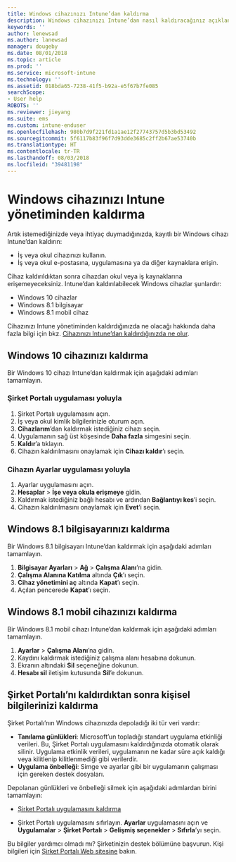 ```yaml
---
title: Windows cihazınızı Intune’dan kaldırma
description: Windows cihazınızı Intune’dan nasıl kaldıracağınız açıklanır
keywords: ''
author: lenewsad
ms.author: lanewsad
manager: dougeby
ms.date: 08/01/2018
ms.topic: article
ms.prod: ''
ms.service: microsoft-intune
ms.technology: ''
ms.assetid: 018bda65-7238-41f5-b92a-e5f67b7fe085
searchScope:
- User help
ROBOTS: ''
ms.reviewer: jieyang
ms.suite: ems
ms.custom: intune-enduser
ms.openlocfilehash: 980b7d9f221fd1a1ae12f27743757d5b3bd53492
ms.sourcegitcommit: 5f6117b83f96f7d93dde3685c2ff2b67ae53740b
ms.translationtype: HT
ms.contentlocale: tr-TR
ms.lasthandoff: 08/03/2018
ms.locfileid: "39481198"
---
```

# <a name="remove-your-windows-device-from-intune-management"></a>Windows cihazınızı Intune yönetiminden kaldırma

Artık istemediğinizde veya ihtiyaç duymadığınızda, kayıtlı bir Windows cihazı Intune’dan kaldırın:  
* İş veya okul cihazınızı kullanın. 
* İş veya okul e-postasına, uygulamasına ya da diğer kaynaklara erişin.

Cihaz kaldırıldıktan sonra cihazdan okul veya iş kaynaklarına erişemeyeceksiniz. Intune’dan kaldırılabilecek Windows cihazlar şunlardır:  
* Windows 10 cihazlar 
* Windows 8.1 bilgisayar
* Windows 8.1 mobil cihaz
 
Cihazınızı Intune yönetiminden kaldırdığınızda ne olacağı hakkında daha fazla bilgi için bkz. [Cihazınızı Intune’dan kaldırdığınızda ne olur](what-happens-if-you-unenroll-your-device-from-intune-windows.md).

## <a name="remove-your-windows-10-device"></a>Windows 10 cihazınızı kaldırma
Bir Windows 10 cihazı Intune’dan kaldırmak için aşağıdaki adımları tamamlayın.

### <a name="via-the-company-portal-app"></a>Şirket Portalı uygulaması yoluyla

1. Şirket Portalı uygulamasını açın.
2. İş veya okul kimlik bilgilerinizle oturum açın.
3. **Cihazlarım**’dan kaldırmak istediğiniz cihazı seçin.
4. Uygulamanın sağ üst köşesinde **Daha fazla** simgesini seçin.
5. **Kaldır**’a tıklayın. 
6. Cihazın kaldırılmasını onaylamak için **Cihazı kaldır**’ı seçin.

### <a name="via-device-settings-app"></a>Cihazın Ayarlar uygulaması yoluyla
1. Ayarlar uygulamasını açın. 
2. **Hesaplar** > **İşe veya okula erişmeye** gidin.
3. Kaldırmak istediğiniz bağlı hesabı ve ardından **Bağlantıyı kes**’i seçin.
4. Cihazın kaldırılmasını onaylamak için **Evet**’i seçin.

## <a name="remove-your-windows-81-computer"></a>Windows 8.1 bilgisayarınızı kaldırma
Bir Windows 8.1 bilgisayarı Intune’dan kaldırmak için aşağıdaki adımları tamamlayın.

1.  **Bilgisayar Ayarları** > **Ağ** > **Çalışma Alanı**’na gidin.
2.  **Çalışma Alanına Katılma** altında **Çık**’ı seçin.
3.  **Cihaz yönetimini aç** altında **Kapat**’ı seçin.
4.  Açılan pencerede **Kapat**’ı seçin.

## <a name="remove-your-windows-81-mobile-device"></a>Windows 8.1 mobil cihazınızı kaldırma
Bir Windows 8.1 mobil cihazı Intune’dan kaldırmak için aşağıdaki adımları tamamlayın.

1.  **Ayarlar** > **Çalışma Alanı**’na gidin.
2.  Kaydını kaldırmak istediğiniz çalışma alanı hesabına dokunun.
3.  Ekranın altındaki **Sil** seçeneğine dokunun.
4.  **Hesabı sil** iletişim kutusunda **Sil**’e dokunun.  
## <a name="removing-your-personal-information-after-removing-the-company-portal"></a>Şirket Portalı’nı kaldırdıktan sonra kişisel bilgilerinizi kaldırma
Şirket Portalı’nın Windows cihazınızda depoladığı iki tür veri vardır:

-   **Tanılama günlükleri**: Microsoft’un topladığı standart uygulama etkinliği verileri. Bu, Şirket Portalı uygulamasını kaldırdığınızda otomatik olarak silinir. Uygulama etkinlik verileri, uygulamanın ne kadar süre açık kaldığı veya kilitlenip kilitlenmediği gibi verilerdir.
-   **Uygulama önbelleği**: Simge ve ayarlar gibi bir uygulamanın çalışması için gereken destek dosyaları.

Depolanan günlükleri ve önbelleği silmek için aşağıdaki adımlardan birini tamamlayın:

* [Şirket Portalı uygulamasını kaldırma](https://support.microsoft.com/help/4028003/windows-10-uninstall-apps-and-programs) 

* Şirket Portalı uygulamasını sıfırlayın. **Ayarlar** uygulamasını açın ve **Uygulamalar** > **Şirket Portalı** > **Gelişmiş seçenekler** > **Sıfırla**’yı seçin. 

Bu bilgiler yardımcı olmadı mı? Şirketinizin destek bölümüne başvurun. Kişi bilgileri için [Şirket Portalı Web sitesine](https://portal.manage.microsoft.com#HelpDeskDialog) bakın.
